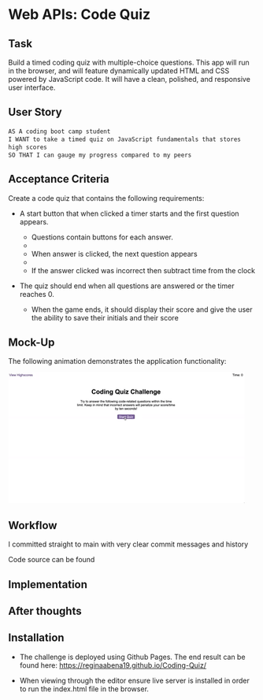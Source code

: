 # Web APIs: Code Quiz

## Task
Build a timed coding quiz with multiple-choice questions. This app will run in the browser, and will feature dynamically updated HTML and CSS powered by JavaScript code. It will have a clean, polished, and responsive user interface. 


## User Story

```
AS A coding boot camp student
I WANT to take a timed quiz on JavaScript fundamentals that stores high scores
SO THAT I can gauge my progress compared to my peers
```

## Acceptance Criteria

Create a code quiz that contains the following requirements:

* A start button that when clicked a timer starts and the first question appears.
 
  * Questions contain buttons for each answer.
  * 
  * When answer is clicked, the next question appears
  * 
  * If the answer clicked was incorrect then subtract time from the clock

* The quiz should end when all questions are answered or the timer reaches 0.

  * When the game ends, it should display their score and give the user the ability to save their initials and their score
  
## Mock-Up

The following animation demonstrates the application functionality:

![Animation of code quiz. Presses button to start quiz. Clicks the button for the answer to each question, displays if answer was correct or incorrect. Quiz finishes and displays high scores. User adds their initials, then clears their initials and starts over.](./solution/08-web-apis-challenge-demo.gif)

## Workflow
I committed straight to main with very clear commit messages and history

Code source can be found <here>

## Implementation

## After thoughts
  
## Installation
* The challenge is deployed using Github Pages. The end result can be found here: https://reginaabena19.github.io/Coding-Quiz/

* When viewing through the editor ensure live server is installed in order to run the index.html file in the browser.